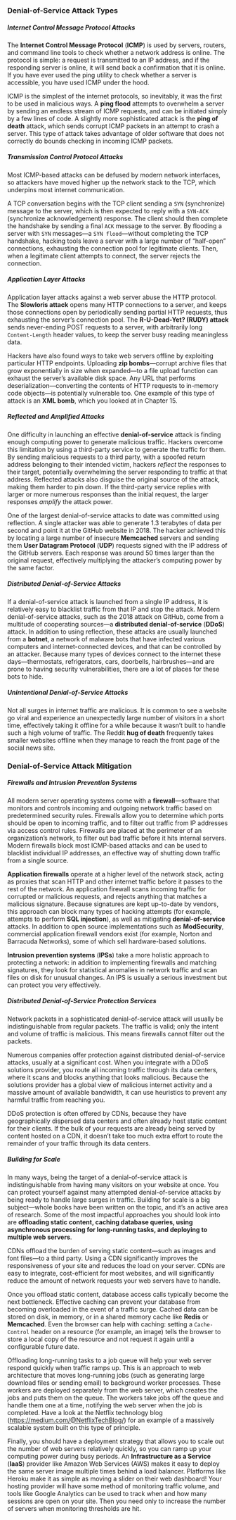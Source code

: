 ### Denial-of-Service Attack Types

##### Internet Control Message Protocol Attacks

The **Internet Control Message Protocol** (**ICMP**) is used by servers, routers, and command line tools to check whether a network address is online. The protocol is simple: a request is transmitted to an IP address, and if the responding server is online, it will send back a confirmation that it is online. If you have ever used the ping utility to check whether a server is accessible, you have used ICMP under the hood. 

ICMP is the simplest of the internet protocols, so inevitably, it was the first to be used in malicious ways. A **ping flood** attempts to overwhelm a server by sending an endless stream of ICMP requests, and can be initiated simply by a few lines of code. A slightly more sophisticated attack is the **ping of death** attack, which sends corrupt ICMP packets in an attempt to crash a server. This type of attack takes advantage of older software that does not correctly do bounds checking in incoming ICMP packets.

##### Transmission Control Protocol Attacks

Most ICMP-based attacks can be defused by modern network interfaces, so attackers have moved higher up the network stack to the TCP, which underpins most internet communication.

A TCP conversation begins with the TCP client sending a `SYN` (synchronize) message to the server, which is then expected to reply with a `SYN-ACK` (synchronize acknowledgement) response. The client should then complete the handshake by sending a final `ACK` message to the server. By flooding a server with `SYN` messages—a `SYN flood`—without completing the TCP handshake, hacking tools leave a server with a large number of “half-open” connections, exhausting the connection pool for legitimate clients. Then, when a legitimate client attempts to connect, the server rejects the connection.

##### Application Layer Attacks

Application layer attacks against a web server abuse the HTTP protocol. The **Slowloris attack** opens many HTTP connections to a server, and keeps those connections open by periodically sending partial HTTP requests, thus exhausting the server’s connection pool. The **R-U-Dead-Yet? (RUDY) attack** sends never-ending POST requests to a server, with arbitrarily long `Content-Length` header values, to keep the server busy reading meaningless data.

Hackers have also found ways to take web servers offline by exploiting particular HTTP endpoints. Uploading **zip bombs**—corrupt archive files that grow exponentially in size when expanded—to a file upload function can exhaust the server’s available disk space. Any URL that performs deserialization—converting the contents of HTTP requests to in-memory code objects—is potentially vulnerable too. One example of this type of attack is an **XML bomb**, which you looked at in Chapter 15.

##### Reflected and Amplified Attacks

One difficulty in launching an effective **denial-of-service** attack is finding enough computing power to generate malicious traffic. Hackers overcome this limitation by using a third-party service to generate the traffic for them. By sending malicious requests to a third party, with a spoofed return address belonging to their intended victim, hackers *reflect* the responses to their target, potentially overwhelming the server responding to traffic at that address. Reflected attacks also disguise the original source of the attack, making them harder to pin down. If the third-party service replies with larger or more numerous responses than the initial request, the larger responses *amplify* the attack power.

One of the largest denial-of-service attacks to date was committed using reflection. A single attacker was able to generate 1.3 terabytes of data per second and point it at the GitHub website in 2018. The hacker achieved this by locating a large number of insecure **Memcached** servers and sending them **User Datagram Protocol** (**UDP**) requests signed with the IP address of the GitHub servers. Each response was around 50 times larger than the original request, effectively multiplying the attacker’s computing power by the same factor.

##### Distributed Denial-of-Service Attacks

If a denial-of-service attack is launched from a single IP address, it is relatively easy to blacklist traffic from that IP and stop the attack. Modern denial-of-service attacks, such as the 2018 attack on GitHub, come from a multitude of cooperating sources—a **distributed denial-of-service** (**DDoS**) attack. In addition to using reflection, these attacks are usually launched from a **botnet**, a network of malware bots that have infected various computers and internet-connected devices, and that can be controlled by an attacker. Because many types of devices connect to the internet these days—thermostats, refrigerators, cars, doorbells, hairbrushes—and are prone to having security vulnerabilities, there are a lot of places for these bots to hide.

##### Unintentional Denial-of-Service Attacks

Not all surges in internet traffic are malicious. It is common to see a website go viral and experience an unexpectedly large number of visitors in a short time, effectively taking it offline for a while because it wasn’t built to handle such a high volume of traffic. The Reddit **hug of death** frequently takes smaller websites offline when they manage to reach the front page of the social news site.

### Denial-of-Service Attack Mitigation

##### Firewalls and Intrusion Prevention Systems

All modern server operating systems come with a **firewall**—software that monitors and controls incoming and outgoing network traffic based on predetermined security rules. Firewalls allow you to determine which ports should be open to incoming traffic, and to filter out traffic from IP addresses via access control rules. Firewalls are placed at the perimeter of an organization’s network, to filter out bad traffic before it hits internal servers. Modern firewalls block most ICMP-based attacks and can be used to blacklist individual IP addresses, an effective way of shutting down traffic from a single source.

**Application firewalls** operate at a higher level of the network stack, acting as proxies that scan HTTP and other internet traffic before it passes to the rest of the network. An application firewall scans incoming traffic for corrupted or malicious requests, and rejects anything that matches a malicious signature. Because signatures are kept up-to-date by vendors, this approach can block many types of hacking attempts (for example, attempts to perform **SQL injection**), as well as mitigating **denial-of-service** attacks. In addition to open source implementations such as **ModSecurity**, commercial application firewall vendors exist (for example, Norton and Barracuda Networks), some of which sell hardware-based solutions.

**Intrusion prevention systems** (**IPSs**) take a more holistic approach to protecting a network: in addition to implementing firewalls and matching signatures, they look for statistical anomalies in network traffic and scan files on disk for unusual changes. An IPS is usually a serious investment but can protect you very effectively.

##### Distributed Denial-of-Service Protection Services

Network packets in a sophisticated denial-of-service attack will usually be indistinguishable from regular packets. The traffic is valid; only the intent and volume of traffic is malicious. This means firewalls cannot filter out the packets.

Numerous companies offer protection against distributed denial-of-service attacks, usually at a significant cost. When you integrate with a DDoS solutions provider, you route all incoming traffic through its data centers, where it scans and blocks anything that looks malicious. Because the solutions provider has a global view of malicious internet activity and a massive amount of available bandwidth, it can use heuristics to prevent any harmful traffic from reaching you. 

DDoS protection is often offered by CDNs, because they have geographically dispersed data centers and often already host static content for their clients. If the bulk of your requests are already being served by content hosted on a CDN, it doesn’t take too much extra effort to route the remainder of your traffic through its data centers.

##### Building for Scale

In many ways, being the target of a denial-of-service attack is indistinguishable from having many visitors on your website at once. You can protect yourself against many attempted denial-of-service attacks by being ready to handle large surges in traffic. Building for scale is a big subject—whole books have been written on the topic, and it’s an active area of research. Some of the most impactful approaches you should look into are **offloading static content, caching database queries, using asynchronous processing for long-running tasks, and deploying to multiple web servers**.

CDNs offload the burden of serving static content—such as images and font files—to a third party. Using a CDN significantly improves the responsiveness of your site and reduces the load on your server. CDNs are easy to integrate, cost-efficient for most websites, and will significantly reduce the amount of network requests your web servers have to handle.

Once you offload static content, database access calls typically become the next bottleneck. Effective caching can prevent your database from becoming overloaded in the event of a traffic surge. Cached data can be stored on disk, in memory, or in a shared memory cache like **Redis** or **Memcached**. Even the browser can help with caching: setting a `Cache-Control` header on a resource (for example, an image) tells the browser to store a local copy of the resource and not request it again until a configurable future date.

Offloading long-running tasks to a job queue will help your web server respond quickly when traffic ramps up. This is an approach to web architecture that moves long-running jobs (such as generating large download files or sending email) to background worker processes. These workers are deployed separately from the web server, which creates the jobs and puts them on the queue. The workers take jobs off the queue and handle them one at a time, notifying the web server when the job is completed. Have a look at the Netflix technology blog (https://medium.com/@NetflixTechBlog/) for an example of a massively scalable system built on this type of principle.

Finally, you should have a deployment strategy that allows you to scale out the number of web servers relatively quickly, so you can ramp up your computing power during busy periods. An **Infrastructure as a Service** (**IaaS**) provider like Amazon Web Services (AWS) makes it easy to deploy the same server image multiple times behind a load balancer. Platforms like Heroku make it as simple as moving a slider on their web dashboard! Your hosting provider will have some method of monitoring traffic volume, and tools like Google Analytics can be used to track when and how many sessions are open on your site. Then you need only to increase the number of servers when monitoring thresholds are hit.









